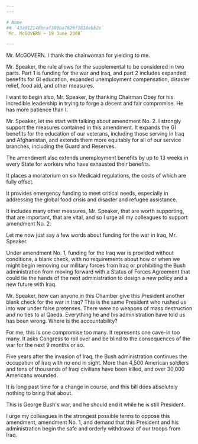 ```yaml
---
---

# None
## `43a012146bcaf300ba7626f1818ebb2c`
`Mr. McGOVERN — 19 June 2008`

---
```



Mr. McGOVERN. I thank the chairwoman for yielding to me.

Mr. Speaker, the rule allows for the supplemental to be considered in 
two parts. Part 1 is funding for the war and Iraq, and part 2 includes 
expanded benefits for GI education, expanded unemployment compensation, 
disaster relief, food aid, and other measures.

I want to begin also, Mr. Speaker, by thanking Chairman Obey for his 
incredible leadership in trying to forge a decent and fair compromise. 
He has more patience than I.

Mr. Speaker, let me start with talking about amendment No. 2. I 
strongly support the measures contained in this amendment. It expands 
the GI benefits for the education of our veterans, including those 
serving in Iraq and Afghanistan, and extends them more equitably for 
all of our service branches, including the Guard and Reserves.

The amendment also extends unemployment benefits by up to 13 weeks in 
every State for workers who have exhausted their benefits.



It places a moratorium on six Medicaid regulations, the costs of 
which are fully offset.

It provides emergency funding to meet critical needs, especially in 
addressing the global food crisis and disaster and refugee assistance.

It includes many other measures, Mr. Speaker, that are worth 
supporting, that are important, that are vital, and so I urge all my 
colleagues to support amendment No. 2.

Let me now just say a few words about funding for the war in Iraq, 
Mr. Speaker.

Under amendment No. 1, funding for the Iraq war is provided without 
conditions, a blank check, with no requirements about how or when we 
might begin removing our military forces from Iraq or prohibiting the 
Bush administration from moving forward with a Status of Forces 
Agreement that could tie the hands of the next administration to design 
a new policy and a new future with Iraq.

Mr. Speaker, how can anyone in this Chamber give this President 
another blank check for the war in Iraq? This is the same President who 
rushed us into war under false pretenses. There were no weapons of mass 
destruction and no ties to al Qaeda. Everything he and his 
administration have told us has been wrong. Where is the 
accountability?

For me, this is one compromise too many. It represents one cave-in 
too many. It asks Congress to roll over and be blind to the 
consequences of the war for the next 9 months or so.

Five years after the invasion of Iraq, the Bush administration 
continues the occupation of Iraq with no end in sight. More than 4,500 
American soldiers and tens of thousands of Iraqi civilians have been 
killed, and over 30,000 Americans wounded.

It is long past time for a change in course, and this bill does 
absolutely nothing to bring that about.

This is George Bush's war, and he should end it while he is still 
President.

I urge my colleagues in the strongest possible terms to oppose this 
amendment, amendment No. 1, and demand that this President and his 
administration begin the safe and orderly withdrawal of our troops from 
Iraq.

